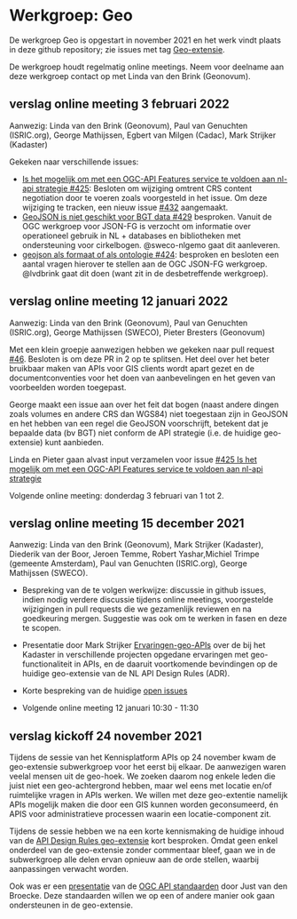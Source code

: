 # Werkgroep: Geo

De werkgroep Geo is opgestart in november 2021 en het werk vindt plaats in deze
github repository; zie issues met tag
[Geo-extensie](https://github.com/Geonovum/KP-APIs/issues?q=is%3Aissue+is%3Aopen+label%3AGeo-extensie).

De werkgroep houdt regelmatig online meetings. Neem voor deelname aan deze
werkgroep contact op met Linda van den Brink (Geonovum).

## verslag online meeting 3 februari 2022
Aanwezig: Linda van den Brink (Geonovum), Paul van Genuchten (ISRIC.org), George Mathijssen, Egbert van Milgen (Cadac), Mark Strijker (Kadaster)

Gekeken naar verschillende issues:
- [Is het mogelijk om met een OGC-API Features service te voldoen aan nl-api strategie #425](https://github.com/Geonovum/KP-APIs/issues/425): Besloten om wijziging omtrent CRS content negotiation door te voeren zoals voorgesteld in het issue. Om deze wijziging te tracken,  een nieuw issue [#432](https://github.com/Geonovum/KP-APIs/issues/432) aangemaakt.
- [GeoJSON is niet geschikt voor BGT data #429](https://github.com/Geonovum/KP-APIs/issues/429) besproken. Vanuit de OGC werkgroep voor JSON-FG is verzocht om informatie over operationeel gebruik in NL + databases en bibliotheken met ondersteuning voor cirkelbogen. @sweco-nlgemo gaat dit aanleveren. 
- [geojson als formaat of als ontologie #424](https://github.com/Geonovum/KP-APIs/issues/424): besproken en besloten een aantal vragen hierover te stellen aan de OGC JSON-FG werkgroep. @lvdbrink gaat dit doen (want zit in de desbetreffende werkgroep).

## verslag online meeting 12 januari 2022
Aanwezig: Linda van den Brink (Geonovum), Paul van Genuchten (ISRIC.org), George Mathijssen (SWECO), Pieter Bresters (Geonovum)

Met een klein groepje aanwezigen hebben we gekeken naar pull request [#46](https://github.com/Geonovum/KP-APIs/pull/426). Besloten is om deze PR in 2 op te splitsen. Het deel over het beter bruikbaar maken van APIs voor GIS clients wordt apart gezet en de documentconventies voor het doen van aanbevelingen en het geven van voorbeelden worden toegepast.

George maakt een issue aan over het feit dat bogen (naast andere dingen zoals volumes en andere CRS dan WGS84) niet toegestaan zijn in GeoJSON en het hebben van een regel die GeoJSON voorschrijft, betekent dat je bepaalde data (bv BGT) niet conform de API strategie (i.e. de huidige geo-extensie) kunt aanbieden. 

Linda en Pieter gaan alvast input verzamelen voor issue [#425 Is het mogelijk om met een OGC-API Features service te voldoen aan nl-api strategie](https://github.com/Geonovum/KP-APIs/issues/425)

Volgende online meeting: donderdag 3 februari van 1 tot 2. 

## verslag online meeting 15 december 2021

Aanwezig: Linda van den Brink (Geonovum), Mark Strijker (Kadaster), Diederik van
der Boor, Jeroen Temme, Robert Yashar,Michiel Trimpe (gemeente Amsterdam), Paul
van Genuchten (ISRIC.org), George Mathijssen (SWECO).

-   Bespreking van de te volgen werkwijze: discussie in github issues, indien
    nodig verdere discussie tijdens online meetings, voorgestelde wijzigingen in
    pull requests die we gezamenlijk reviewen en na goedkeuring mergen.
    Suggestie was ook om te werken in fasen en deze te scopen.

-   Presentatie door Mark Strijker
    [Ervaringen-geo-APIs](./presentaties/Ervaringen-geo-APIs-en-standaardisatie.pptx)
    over de bij het Kadaster in verschillende projecten opgedane ervaringen met
    geo-functionaliteit in APIs, en de daaruit voortkomende bevindingen op de
    huidige geo-extensie van de NL API Design Rules (ADR).

-   Korte bespreking van de huidige [open
    issues](https://github.com/Geonovum/KP-APIs/issues?q=is%3Aissue+is%3Aopen+label%3AGeo-extensie)

-   Volgende online meeting 12 januari 10:30 - 11:30

## verslag kickoff 24 november 2021

Tijdens de sessie van het Kennisplatform APIs op 24 november kwam de
geo-extensie subwerkgroep voor het eerst bij elkaar. De aanwezigen waren veelal
mensen uit de geo-hoek. We zoeken daarom nog enkele leden die juist niet een
geo-achtergrond hebben, maar wel eens met locatie en/of ruimtelijke vragen in
APIs werken. We willen met deze geo-extentie namelijk APIs mogelijk maken die
door een GIS kunnen worden geconsumeerd, én APIS voor administratieve processen
waarin een locatie-component zit.

Tijdens de sessie hebben we na een korte kennismaking de huidige inhoud van de
[API Design Rules
geo-extensie](https://docs.geostandaarden.nl/api/API-Strategie-ext/#geospatial)
kort besproken. Omdat geen enkel onderdeel van de geo-extensie zonder commentaar
bleef, gaan we in de subwerkgroep alle delen ervan opnieuw aan de orde stellen,
waarbij aanpassingen verwacht worden.

Ook was er een [presentatie](presentaties/20211124-OGCAPIFeatures.pdf) van de
[OGC API standaarden](https://ogcapi.org) door Just van den Broecke. Deze
standaarden willen we op een of andere manier ook gaan ondersteunen in de
geo-extensie.
